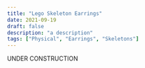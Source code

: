 ```yaml
---
title: "Lego Skeleton Earrings"
date: 2021-09-19
draft: false
description: "a description"
tags: ["Physical", "Earrings", "Skeletons"]
---
```

UNDER CONSTRUCTION